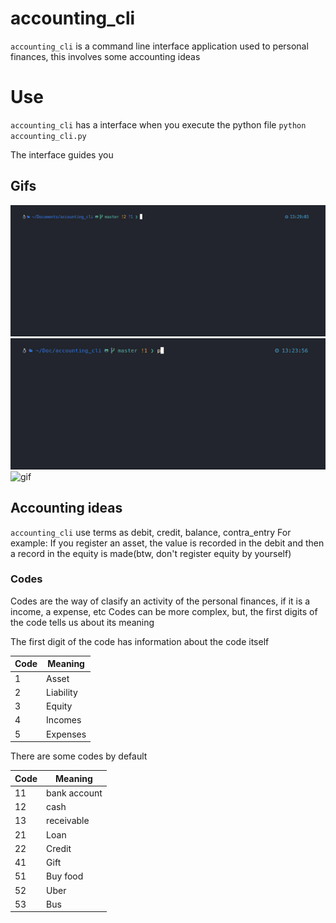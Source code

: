 # accounting_cli

`accounting_cli` is a command line interface application used to personal finances, this involves some accounting ideas

# Use

`accounting_cli` has a interface when you execute the python file `python accounting_cli.py`

The interface guides you

## Gifs

![gif](/gifs/create.gif)
![gif](/gifs/create2.gif)
![gif](/gifs/create3.gif)

## Accounting ideas 

`accounting_cli` use terms as debit, credit, balance, contra_entry
For example: If you register an asset, the value is recorded in the debit and then a record in the equity is made(btw, don't register equity by yourself)

### Codes

Codes are the way of clasify an activity of the personal finances, if it is a income, a expense, etc
Codes can be more complex, but, the first digits of the code tells us about its meaning

The first digit of the code has information about the code itself

Code | Meaning
---  | ---
1    | Asset
2    | Liability
3    | Equity
4    | Incomes
5    | Expenses

There are some codes by default

Code | Meaning
---  | ---
11   | bank account
12   | cash
13   | receivable
21   | Loan
22   | Credit
41   | Gift
51   | Buy food
52   | Uber
53   | Bus